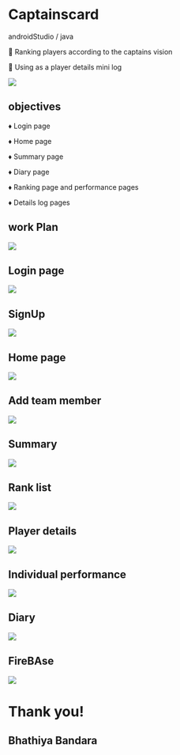 # Captainscard
androidStudio / java

📌 Ranking players according to the captains vision

📌 Using as a player details mini log

![](https://github.com/bhathi97/Captainscard/blob/rank/banner.jpg)

## objectives

♦ Login page

♦ Home page

♦ Summary page

♦ Diary page

♦ Ranking page and performance pages 

♦ Details log pages

## work Plan

![](https://github.com/bhathi97/Captainscard/blob/rank/image.png)

## Login page
![](https://github.com/bhathi97/CaptainsCard/blob/rank/ss/login.png)

## SignUp
![](https://github.com/bhathi97/CaptainsCard/blob/rank/ss/signup.png)

## Home page
![](https://github.com/bhathi97/CaptainsCard/blob/rank/ss/home.png)

## Add team member
![](https://github.com/bhathi97/CaptainsCard/blob/rank/ss/addTeamMember.png)

## Summary
![](https://github.com/bhathi97/CaptainsCard/blob/rank/ss/summery.png)

## Rank list
![](https://github.com/bhathi97/CaptainsCard/blob/rank/ss/rankList.png)

## Player details
![](https://github.com/bhathi97/CaptainsCard/blob/rank/ss/playerDetails.png)

## Individual performance
![](https://github.com/bhathi97/CaptainsCard/blob/rank/ss/individualPerformance.png)

## Diary
![](https://github.com/bhathi97/CaptainsCard/blob/rank/ss/diary.png)

## FireBAse
![](https://github.com/bhathi97/CaptainsCard/blob/rank/ss/fireBase.png)



# Thank you!
## Bhathiya Bandara







